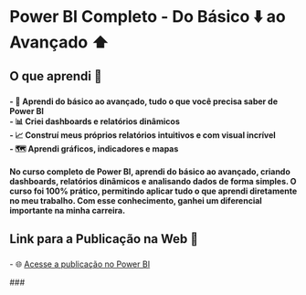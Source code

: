 <h1 align="left">Power BI Completo - Do Básico ⬇️ ao Avançado ⬆️</h1>

###

<h2 align="left">O que aprendi 🧠</h2>

###

<h4 align="left">- 💯 Aprendi do básico ao avançado, tudo o que você precisa saber de Power BI<br>- 📊 Criei dashboards e relatórios dinâmicos<br>- 📈 Construí meus próprios relatórios intuitivos e com visual incrível<br>- 🗺️ Aprendi gráficos, indicadores e mapas<br><br>No curso completo de Power BI, aprendi do básico ao avançado, criando dashboards, relatórios dinâmicos e analisando dados de forma simples. O curso foi 100% prático, permitindo aplicar tudo o que aprendi diretamente no meu trabalho. Com esse conhecimento, ganhei um diferencial importante na minha carreira.</h4>

###

<h2 align="left">Link para a Publicação na Web 🛜</h2>

###

<p align="left">
- 🌐 <a href="https://app.powerbi.com/view?r=eyJrIjoiYTRiNWIwZDYtY2IyYi00NGI5LWFlNGItNmU2NWEyMTJlYjczIiwidCI6IjA1MmFmMGNlLWI0YWMtNDQ5MC04YWZjLTQ0MTBhNDA5NDQyZSJ9&embedImagePlaceholder=true" target="_blank" rel="noopener noreferrer">
  Acesse a publicação no Power BI
</a>
</p>
###
